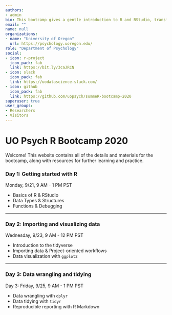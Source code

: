 ```yaml
---
authors:
- admin
bio: This bootcamp gives a gentle introduction to R and RStudio, transforming and visualizing data with the tidyverse, and the basics of R Markdown.
email: ""
name: null
organizations:
- name: "University of Oregon"
  url: https://psychology.uoregon.edu/
role: "Department of Psychology"
social:
- icon: r-project
  icon_pack: fab
  link: https://bit.ly/3caJRCN
- icon: slack
  icon_pack: fab
  link: https://uodatascience.slack.com/
- icon: github
  icon_pack: fab
  link: https://github.com/uopsych/summeR-bootcamp-2020
superuser: true
user_groups:
- Researchers
- Visitors
---
```


# UO Psych R Bootcamp 2020

Welcome! This website contains all of the details and materials for the bootcamp, along with resources for further learning and practice.


### **Day 1: Getting started with R**

  <i class="fa fa-calendar"></i> Monday, 9/21, 9 AM - 1 PM PST
+ Basics of R & RStudio
+ Data Types & Structures
+ Functions & Debugging

***


### Day 2: Importing and visualizing data
  <i class="fa fa-calendar"></i> Wednesday, 9/23, 9 AM - 12 PM PST
+ Introduction to the tidyverse
+ Importing data & Project-oriented workflows
+ Data visualization with `ggplot2`

***

### Day 3: Data wrangling and tidying
  <i class="fa fa-calendar"></i> Day 3: Friday, 9/25, 9 AM - 1 PM PST
+ Data wrangling with `dplyr`
+ Data tidying with `tidyr`
+ Reproducible reporting with R Markdown
